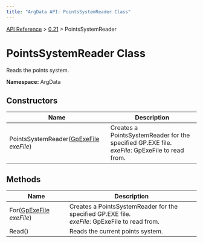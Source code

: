```yaml
---
title: "ArgData API: PointsSystemReader Class"
---
```


[API Reference](/argdata/api/) &gt; [0.21](/argdata/api/0.21/) &gt; PointsSystemReader

# PointsSystemReader Class

Reads the points system.

**Namespace:** ArgData

## Constructors

<table class="table table-bordered table-striped ">
<thead>
  <tr>
    <th>Name</th>
    <th>Description</th>
  </tr>
</thead>
<tbody>
  <tr>
    <td>PointsSystemReader(<a href="/argdata/api/0.21/gpexefile/">GpExeFile</a> <em>exeFile</em>)</td>
    <td>Creates a PointsSystemReader for the specified GP.EXE file.<br /><em>exeFile</em>: GpExeFile to read from.<br /></td>
  </tr>
</tbody>
</table>


## Methods

<table class="table table-bordered table-striped ">
<thead>
  <tr>
    <th>Name</th>
    <th>Description</th>
  </tr>
</thead>
<tbody>
  <tr>
    <td>For(<a href="/argdata/api/0.21/gpexefile/">GpExeFile</a> <em>exeFile</em>)</td>
    <td>Creates a PointsSystemReader for the specified GP.EXE file.<br /><em>exeFile</em>: GpExeFile to read from.<br /></td>
  </tr>
  <tr>
    <td>Read()</td>
    <td>Reads the current points system.</td>
  </tr>
</tbody>
</table>


